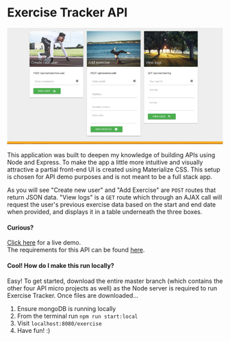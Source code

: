# Exercise Tracker API

![Exercise Tracker by Roy Scheffers](https://raw.githubusercontent.com/rscheffers82/API-microservices/master/exercise-tracker/public/images/exercise-tracker-social.jpg)

This application was built to deepen my knowledge of building APIs using Node and Express. To make the app a little more intuitive and visually attractive a partial front-end UI is created using Materialize CSS. This setup is chosen for API demo purposes and is not meant to be a full stack app.

As you will see "Create new user" and "Add Exercise" are `POST` routes that return JSON data. "View logs" is a `GET` route which through an AJAX call will request the user's previous exercise data based on the start and end date when provided, and displays it in a table underneath the three boxes.

#### Curious?

[Click here](https://rs82.herokuapp.com/exercise/) for a live demo.
<br />The requirements for this API can be found [here](http://beta.freecodecamp.com/en/challenges/api-and-microservice-projects/exercise-tracker).

#### Cool! How do I make this run locally?

Easy! To get started, download the entire master branch (which contains the other four API micro projects as well) as the Node server is required to run Exercise Tracker. Once files are downloaded...

1. Ensure mongoDB is running locally
2. From the terminal run `npm run start:local`
3. Visit `localhost:8080/exercise`
4. Have fun! :)
